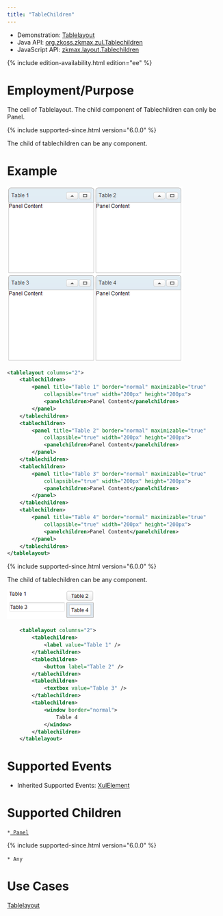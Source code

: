 ```yaml
---
title: "TableChildren"
---
```



- Demonstration:
  [Tablelayout](http://www.zkoss.org/zkdemo/layout/table_layout)
- Java API: [org.zkoss.zkmax.zul.Tablechildren](https://www.zkoss.org/javadoc/latest/zk/org/zkoss/zkmax/zul/Tablechildren.html)
- JavaScript API:
  [zkmax.layout.Tablechildren](https://www.zkoss.org/javadoc/latest/jsdoc/classes/zkmax.layout.Tablechildren.html)

{% include edition-availability.html edition="ee" %}

# Employment/Purpose

The cell of Tablelayout. The child component of Tablechildren can only
be Panel.

{% include supported-since.html version="6.0.0" %}

The child of tablechildren can be any component.

# Example

![](/zk_component_ref/images/ZKComRef_Tablelayout_Example.PNG)

```xml
<tablelayout columns="2">
    <tablechildren>
        <panel title="Table 1" border="normal" maximizable="true"
            collapsible="true" width="200px" height="200px">
            <panelchildren>Panel Content</panelchildren>
        </panel>
    </tablechildren>
    <tablechildren>
        <panel title="Table 2" border="normal" maximizable="true"
            collapsible="true" width="200px" height="200px">
            <panelchildren>Panel Content</panelchildren>
        </panel>
    </tablechildren>
    <tablechildren>
        <panel title="Table 3" border="normal" maximizable="true"
            collapsible="true" width="200px" height="200px">
            <panelchildren>Panel Content</panelchildren>
        </panel>
    </tablechildren>
    <tablechildren>
        <panel title="Table 4" border="normal" maximizable="true"
            collapsible="true" width="200px" height="200px">
            <panelchildren>Panel Content</panelchildren>
        </panel>
    </tablechildren>
</tablelayout>
```

{% include supported-since.html version="6.0.0" %}

The child of tablechildren can be any component.

![](/zk_component_ref/images/ZKComRef_Tablelayout_Example_ZK6.PNG)

```xml
    <tablelayout columns="2">
        <tablechildren>
            <label value="Table 1" />
        </tablechildren>
        <tablechildren>
            <button label="Table 2" />
        </tablechildren>
        <tablechildren>
            <textbox value="Table 3" />
        </tablechildren>
        <tablechildren>
            <window border="normal">
                Table 4
            </window>
        </tablechildren>
    </tablelayout>
```

# Supported Events

- Inherited Supported Events: [ XulElement]({{site.baseurl}}/zk_component_ref/xulelement#Supported_Events)

# Supported Children

`*`[` Panel`]({{site.baseurl}}/zk_component_ref/panel)

{% include supported-since.html version="6.0.0" %}

`* Any`

# Use Cases

[ Tablelayout ]({{site.baseurl}}/zk_component_ref/tablelayout#Use_Cases)



